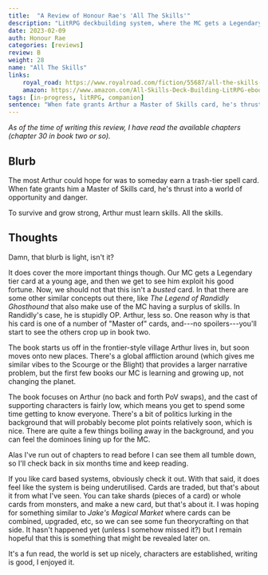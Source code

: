 ```yaml
---
title:  "A Review of Honour Rae's 'All The Skills'"
description: "LitRPG deckbuilding system, where the MC gets a Legendary card as a child. Also dragon riders."
date: 2023-02-09
auth: Honour Rae
categories: [reviews]
review: B
weight: 28
name: "All The Skills"
links:
    royal_road: https://www.royalroad.com/fiction/55687/all-the-skills-a-deckbuilding-litrpg
    amazon: https://www.amazon.com/All-Skills-Deck-Building-LitRPG-ebook/dp/B0BM51RQR8
tags: [in-progress, litRPG, companion]
sentence: "When fate grants Arthur a Master of Skills card, he's thrust into a world of opportunity and danger."
---
```


*As of the time of writing this review, I have read the available chapters (chapter 30 in book two or so).*

## Blurb

The most Arthur could hope for was to someday earn a trash-tier spell card. When fate grants him a Master of Skills card, he's thrust into a world of opportunity and danger.

To survive and grow strong, Arthur must learn skills. All the skills.

## Thoughts

Damn, that blurb is light, isn't it?

It does cover the more important things though. Our MC gets a Legendary tier card at a young age, and then we get to see him exploit his good fortune. Now, we should not that this isn't a *busted* card. In that there are some other similar concepts out there, like *The Legend of Randidly Ghosthound* that also make use of the MC having a surplus of skills. In Randidly's case, he is stupidly OP. Arthur, less so. One reason why is that his card is one of a number of "Master of" cards, and---no spoilers---you'll start to see the others crop up in book two.

The book starts us off in the frontier-style village Arthur lives in, but soon moves onto new places. There's a global affliction around (which gives me similar vibes to the Scourge or the Blight) that provides a larger narrative problem, but the first few books our MC is learning and growing up, not changing the planet.

The book focuses on Arthur (no back and forth PoV swaps), and the cast of supporting characters is fairly low, which means you get to spend some time getting to know everyone. There's a bit of politics lurking in the background that will probably become plot points relatively soon, which is nice. There are quite a few things boiling away in the background, and you can feel the dominoes lining up for the MC.

Alas I've run out of chapters to read before I can see them all tumble down, so I'll check back in six months time and keep reading.

If you like card based systems, obviously check it out. With that said, it does feel like the system is being underutilised. Cards are traded, but that's about it from what I've seen. You can take shards (pieces of a card) or whole cards from monsters, and make a new card, but that's about it. I was hoping for something similar to *Jake's Magical Market* where cards can be combined, upgraded, etc, so we can see some fun theorycrafting on that side. It hasn't happened yet (unless I somehow missed it?) but I remain hopeful that this is something that might be revealed later on.

It's a fun read, the world is set up nicely, characters are established, writing is good, I enjoyed it.